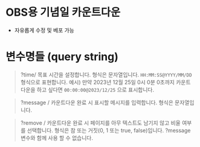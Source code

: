 # OBS용 기념일 카운트다운

- 자유롭게 수정 및 베포 가능

# 변수명들 (query string)
> ?time/ 목표 시간을 설정합니다. 형식은 문자열입니다. `HH:MM:SS@YYYY/MM/DD` 형식으로 표현합니다. 예시) 만약 2023년 12월 25일 0시 0분 0초까지 카운트 다운을 하고 싶다면 `00:00:00@2023/12/25` 으로 표시합니다.

> ?message / 카운트다운 완료 시 표시할 메시지를 입력합니다. 형식은 문자열입니다.

> ?remove / 카운트다운 완료 시 페이지를 아무 텍스트도 남기지 않고 비울 여부를 선택합니다. 형식은 참 또는 거짓(0, 1 또는 true, false)입니다. ?message 변수와 함께 사용 할 수 없습니다.
